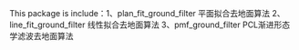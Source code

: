 This package is include：1、plan_fit_ground_filter  平面拟合去地面算法   2、line_fit_ground_filter  线性拟合去地面算法    3、pmf_ground_filter       PCL渐进形态学滤波去地面算法
